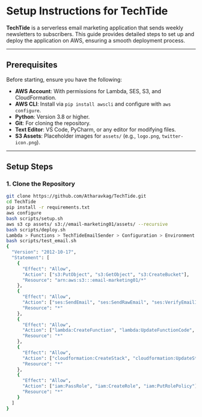 # Setup Instructions for TechTide

**TechTide** is a serverless email marketing application that sends weekly newsletters to subscribers. This guide provides detailed steps to set up and deploy the application on AWS, ensuring a smooth deployment process.

---

## Prerequisites

Before starting, ensure you have the following:

- **AWS Account**: With permissions for Lambda, SES, S3, and CloudFormation.
- **AWS CLI**: Install via `pip install awscli` and configure with `aws configure`.
- **Python**: Version 3.8 or higher.
- **Git**: For cloning the repository.
- **Text Editor**: VS Code, PyCharm, or any editor for modifying files.
- **S3 Assets**: Placeholder images for `assets/` (e.g., `logo.png`, `twitter-icon.png`).

---

## Setup Steps

### 1. Clone the Repository

```bash
git clone https://github.com/Atharavkag/TechTide.git
cd TechTide
pip install -r requirements.txt
aws configure
bash scripts/setup.sh
aws s3 cp assets/ s3://email-marketing01/assets/ --recursive
bash scripts/deploy.sh
Lambda > Functions > TechTideEmailSender > Configuration > Environment Variables
bash scripts/test_email.sh
{
  "Version": "2012-10-17",
  "Statement": [
    {
      "Effect": "Allow",
      "Action": ["s3:PutObject", "s3:GetObject", "s3:CreateBucket"],
      "Resource": "arn:aws:s3:::email-marketing01/*"
    },
    {
      "Effect": "Allow",
      "Action": ["ses:SendEmail", "ses:SendRawEmail", "ses:VerifyEmailIdentity"],
      "Resource": "*"
    },
    {
      "Effect": "Allow",
      "Action": ["lambda:CreateFunction", "lambda:UpdateFunctionCode", "lambda:InvokeFunction"],
      "Resource": "*"
    },
    {
      "Effect": "Allow",
      "Action": ["cloudformation:CreateStack", "cloudformation:UpdateStack", "cloudformation:DescribeStacks"],
      "Resource": "*"
    },
    {
      "Effect": "Allow",
      "Action": ["iam:PassRole", "iam:CreateRole", "iam:PutRolePolicy"],
      "Resource": "*"
    }
  ]
}
